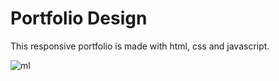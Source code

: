 # Portfolio Design

This responsive portfolio is made with html, css and javascript. 

![ml](https://github.com/nicoescudero/Portfolio-Design1/assets/44248035/b58cc78b-6d8d-4048-a272-9bcf79ad63c6)

